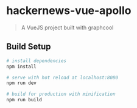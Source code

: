 # hackernews-vue-apollo

> A VueJS project built with graphcool

## Build Setup

``` bash
# install dependencies
npm install

# serve with hot reload at localhost:8080
npm run dev

# build for production with minification
npm run build
```
